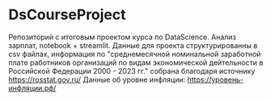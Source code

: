 # DsCourseProject
Репозиторий с итоговым проектом курса по DataScience. Анализ зарплат, notebook + streamlit.
Данные для проекта структурированны в csv файлах, информация по "среднемесячной номинальной заработной плате работников организаций по видам 
экономической дейтельности в Российской Федерации 2000 - 2023 гг." собрана благодаря источнику https://rosstat.gov.ru/
Данные об уровне инфляции: https://уровень-инфляции.рф/
